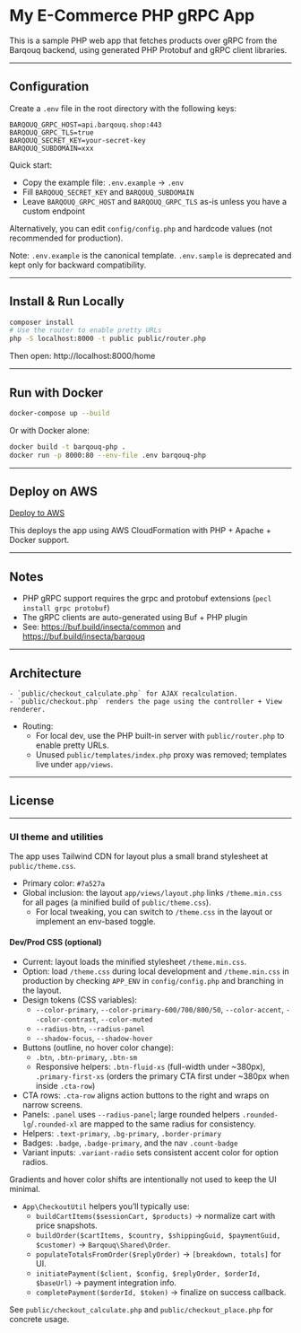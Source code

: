 # My E-Commerce PHP gRPC App

This is a sample PHP web app that fetches products over gRPC from the Barqouq backend, using generated PHP Protobuf and gRPC client libraries.

---

## Configuration

Create a `.env` file in the root directory with the following keys:

```env
BARQOUQ_GRPC_HOST=api.barqouq.shop:443
BARQOUQ_GRPC_TLS=true
BARQOUQ_SECRET_KEY=your-secret-key
BARQOUQ_SUBDOMAIN=xxx
```

Quick start:

- Copy the example file: `.env.example` → `.env`
- Fill `BARQOUQ_SECRET_KEY` and `BARQOUQ_SUBDOMAIN`
- Leave `BARQOUQ_GRPC_HOST` and `BARQOUQ_GRPC_TLS` as-is unless you have a custom endpoint

Alternatively, you can edit `config/config.php` and hardcode values (not recommended for production).

Note: `.env.example` is the canonical template. `.env.sample` is deprecated and kept only for backward compatibility.

---

## Install & Run Locally

```bash
composer install
# Use the router to enable pretty URLs
php -S localhost:8000 -t public public/router.php
```

Then open: http://localhost:8000/home

---

## Run with Docker

```bash
docker-compose up --build
```

Or with Docker alone:

```bash
docker build -t barqouq-php .
docker run -p 8000:80 --env-file .env barqouq-php
```

---

## Deploy on AWS

[Deploy to AWS](https://console.aws.amazon.com/cloudformation/home?#/stacks/create/template)

This deploys the app using AWS CloudFormation with PHP + Apache + Docker support.

---

## Notes

- PHP gRPC support requires the grpc and protobuf extensions (`pecl install grpc protobuf`)
- The gRPC clients are auto-generated using Buf + PHP plugin
- See: https://buf.build/insecta/common and https://buf.build/insecta/barqouq

---

## Architecture

	- `public/checkout_calculate.php` for AJAX recalculation.
	- `public/checkout.php` renders the page using the controller + View renderer.
- Routing:
	- For local dev, use the PHP built-in server with `public/router.php` to enable pretty URLs.
	- Unused `public/templates/index.php` proxy was removed; templates live under `app/views`.

---
## License


---



### UI theme and utilities

The app uses Tailwind CDN for layout plus a small brand stylesheet at `public/theme.css`.

- Primary color: `#7a527a`
- Global inclusion: the layout `app/views/layout.php` links `/theme.min.css` for all pages (a minified build of `public/theme.css`).
	- For local tweaking, you can switch to `/theme.css` in the layout or implement an env-based toggle.

#### Dev/Prod CSS (optional)
- Current: layout loads the minified stylesheet `/theme.min.css`.
- Option: load `/theme.css` during local development and `/theme.min.css` in production by checking `APP_ENV` in `config/config.php` and branching in the layout.
- Design tokens (CSS variables):
	- `--color-primary`, `--color-primary-600/700/800/50`, `--color-accent`, `--color-contrast`, `--color-muted`
	- `--radius-btn`, `--radius-panel`
	- `--shadow-focus`, `--shadow-hover`
- Buttons (outline, no hover color change):
	- `.btn`, `.btn-primary`, `.btn-sm`
	- Responsive helpers: `.btn-fluid-xs` (full-width under ~380px), `.primary-first-xs` (orders the primary CTA first under ~380px when inside `.cta-row`)
- CTA rows: `.cta-row` aligns action buttons to the right and wraps on narrow screens.
- Panels: `.panel` uses `--radius-panel`; large rounded helpers `.rounded-lg`/`.rounded-xl` are mapped to the same radius for consistency.
- Helpers: `.text-primary`, `.bg-primary`, `.border-primary`
- Badges: `.badge`, `.badge-primary`, and the nav `.count-badge`
- Variant inputs: `.variant-radio` sets consistent accent color for option radios.

Gradients and hover color shifts are intentionally not used to keep the UI minimal.

- `App\CheckoutUtil` helpers you’ll typically use:
	- `buildCartItems($sessionCart, $products)` → normalize cart with price snapshots.
	- `buildOrder($cartItems, $country, $shippingGuid, $paymentGuid, $customer)` → `Barqouq\Shared\Order`.
	- `populateTotalsFromOrder($replyOrder)` → `[breakdown, totals]` for UI.
	- `initiatePayment($client, $config, $replyOrder, $orderId, $baseUrl)` → payment integration info.
	- `completePayment($orderId, $token)` → finalize on success callback.

See `public/checkout_calculate.php` and `public/checkout_place.php` for concrete usage.